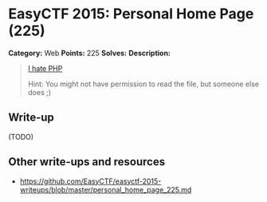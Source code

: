 # EasyCTF 2015: Personal Home Page (225)

**Category:** Web
**Points:** 225
**Solves:** 
**Description:**

> [I hate PHP](http://web.easyctf.com:10200)
> 
> 
> Hint: You might not have permission to read the file, but someone else does ;)


## Write-up

(TODO)

## Other write-ups and resources

* <https://github.com/EasyCTF/easyctf-2015-writeups/blob/master/personal_home_page_225.md>
